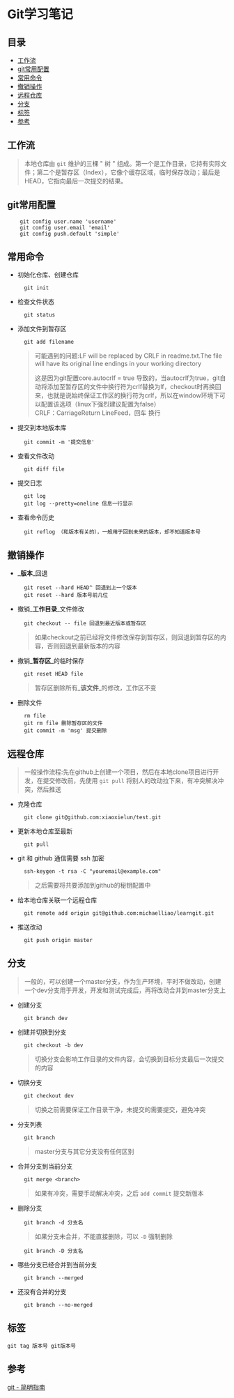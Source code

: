 Git学习笔记
===
目录
---
* [工作流](#工作流)  
* [git常用配置](#git常用配置)  
* [常用命令](#常用命令)  
* [撤销操作](#撤销操作)  
* [远程仓库](#远程仓库)  
* [分支](#分支)  
* [标签](#标签) 
* [参考](#参考)  

工作流
---
>本地仓库由 `git` 维护的三棵 " 树 " 组成。第一个是工作目录，它持有实际文件；第二个是暂存区（Index），它像个缓存区域，临时保存改动；最后是 HEAD，它指向最后一次提交的结果。

git常用配置
---
        git config user.name 'username'
        git config user.email 'email'
        git config push.default 'simple'
常用命令
---
* 初始化仓库、创建仓库

        git init
* 检查文件状态

        git status
* 添加文件到暂存区

        git add filename
    >可能遇到的问题:LF will be replaced by CRLF in readme.txt.The file will have its original line endings in your working directory
    >
    >这是因为git配置core.autocrlf = true 导致的，当autocrlf为true，git自动将添加至暂存区的文件中换行符为crlf替换为lf，checkout时再换回来，也就是说始终保证工作区的换行符为crlf，所以在window环境下可以配置该选项（linux下强烈建议配置为false）  
    >CRLF：CarriageReturn LineFeed，回车 换行

* 提交到本地版本库

        git commit -m '提交信息'
* 查看文件改动

        git diff file
* 提交日志

        git log
        git log --pretty=oneline 信息一行显示
* 查看命令历史

        git reflog （和版本有关的），一般用于回到未来的版本，却不知道版本号

撤销操作
---
* _**版本**_回退

        git reset --hard HEAD^ 回退到上一个版本
        git reset --hard 版本号前几位
* 撤销_**工作目录**_文件修改

        git checkout -- file 回退到最近版本或暂存区  
    >如果checkout之前已经将文件修改保存到暂存区，则回退到暂存区的内容，否则回退到最新版本的内容

* 撤销_**暂存区**_的临时保存

        git reset HEAD file
    >暂存区删除所有_**该文件**_的修改，工作区不变

* 删除文件

        rm file
        git rm file 删除暂存区的文件
        git commit -m 'msg' 提交删除
        
远程仓库
---
>一般操作流程:先在github上创建一个项目，然后在本地clone项目进行开发，在提交修改前，先使用 `git pull` 将别人的改动拉下来，有冲突解决冲突，然后推送

* 克隆仓库
        
        git clone git@github.com:xiaoxielun/test.git
* 更新本地仓库至最新
        
        git pull
* git 和 github 通信需要 ssh 加密

        ssh-keygen -t rsa -C "youremail@example.com"
    >之后需要将共要添加到github的秘钥配置中

* 给本地仓库关联一个远程仓库

        git remote add origin git@github.com:michaelliao/learngit.git
* 推送改动

        git push origin master
 
分支
---
>一般的，可以创建一个master分支，作为生产环境，平时不做改动，创建一个dev分支用于开发，开发和测试完成后，再将改动合并到master分支上

* 创建分支
        
        git branch dev
* 创建并切换到分支
        
        git checkout -b dev
    >切换分支会影响工作目录的文件内容，会切换到目标分支最后一次提交的内容

* 切换分支
        
        git checkout dev
    >切换之前需要保证工作目录干净，未提交的需要提交，避免冲突
* 分支列表
        
        git branch
    >master分支与其它分支没有任何区别

* 合并分支到当前分支
        
        git merge <branch>
         
    >如果有冲突，需要手动解决冲突，之后 `add commit` 提交新版本
* 删除分支
        
        git branch -d 分支名
    >如果分支未合并，不能直接删除，可以 `-D` 强制删除
        
        git branch -D 分支名
* 哪些分支已经合并到当前分支
        
        git branch --merged
* 还没有合并的分支

        git branch --no-merged
        
标签
---
    git tag 版本号 git版本号

参考
---
[git - 简明指南](http://rogerdudler.github.io/git-guide/index.zh.html)